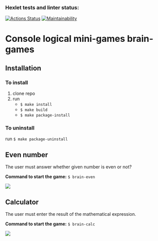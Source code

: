 ### Hexlet tests and linter status:
[![Actions Status](https://github.com/kitXIII/python-project-49/workflows/hexlet-check/badge.svg)](https://github.com/kitXIII/python-project-49/actions)
[![Maintainability](https://api.codeclimate.com/v1/badges/4de0f5c1b05c75e2e302/maintainability)](https://codeclimate.com/github/kitXIII/python-project-49/maintainability)

# Console logical mini-games brain-games

## Installation

### To install

1. clone repo
2. run
    - `$ make install`
    - `$ make build`
    - `$ make package-install`

### To uninstall

 run `$ make package-uninstall`


## Even number

The user must answer whether given number is even or not?


**Command to start the game:**  `$ brain-even`

![](https://kitxiii.github.io/media/gif/even.gif)


## Calculator

The user must enter the result of the mathematical expression.


**Command to start the game:**  `$ brain-calc`

![](https://kitxiii.github.io/media/gif/calc.gif)
